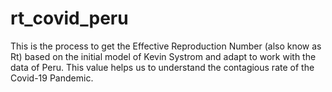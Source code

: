 # rt_covid_peru
This is the process to get the Effective Reproduction Number (also know as Rt) based on the initial model of Kevin Systrom and adapt to work with the data of Peru. This value helps us to understand the contagious rate of the Covid-19 Pandemic.
